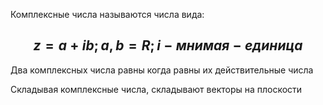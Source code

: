 Комплексные числа называются числа вида:

## $$z = a +ib; a, b = R; i - мнимая-единица$$

Два комплексных числа равны когда равны их действительные числа

Складывая комплексные числа, складывают векторы на плоскости

